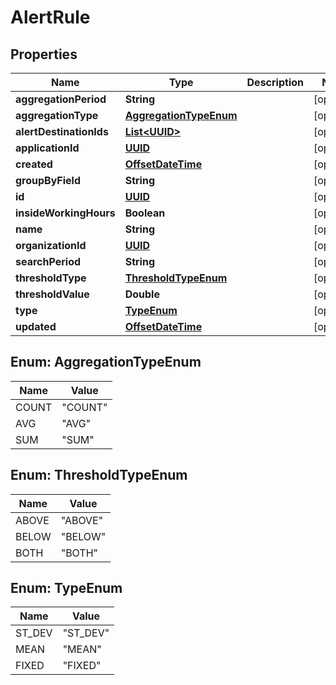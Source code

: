 
# AlertRule

## Properties
Name | Type | Description | Notes
------------ | ------------- | ------------- | -------------
**aggregationPeriod** | **String** |  |  [optional]
**aggregationType** | [**AggregationTypeEnum**](#AggregationTypeEnum) |  |  [optional]
**alertDestinationIds** | [**List&lt;UUID&gt;**](UUID.md) |  |  [optional]
**applicationId** | [**UUID**](UUID.md) |  |  [optional]
**created** | [**OffsetDateTime**](OffsetDateTime.md) |  |  [optional]
**groupByField** | **String** |  |  [optional]
**id** | [**UUID**](UUID.md) |  |  [optional]
**insideWorkingHours** | **Boolean** |  |  [optional]
**name** | **String** |  |  [optional]
**organizationId** | [**UUID**](UUID.md) |  |  [optional]
**searchPeriod** | **String** |  |  [optional]
**thresholdType** | [**ThresholdTypeEnum**](#ThresholdTypeEnum) |  |  [optional]
**thresholdValue** | **Double** |  |  [optional]
**type** | [**TypeEnum**](#TypeEnum) |  |  [optional]
**updated** | [**OffsetDateTime**](OffsetDateTime.md) |  |  [optional]


<a name="AggregationTypeEnum"></a>
## Enum: AggregationTypeEnum
Name | Value
---- | -----
COUNT | &quot;COUNT&quot;
AVG | &quot;AVG&quot;
SUM | &quot;SUM&quot;


<a name="ThresholdTypeEnum"></a>
## Enum: ThresholdTypeEnum
Name | Value
---- | -----
ABOVE | &quot;ABOVE&quot;
BELOW | &quot;BELOW&quot;
BOTH | &quot;BOTH&quot;


<a name="TypeEnum"></a>
## Enum: TypeEnum
Name | Value
---- | -----
ST_DEV | &quot;ST_DEV&quot;
MEAN | &quot;MEAN&quot;
FIXED | &quot;FIXED&quot;



